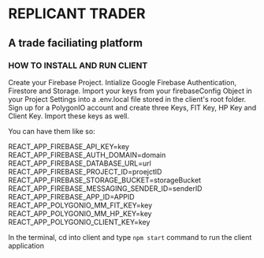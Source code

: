 # REPLICANT TRADER

## A trade faciliating platform

### HOW TO INSTALL AND RUN CLIENT
Create your Firebase Project. Intialize Google Firebase Authentication, Firestore and Storage. Import your keys from your firebaseConfig Object in your Project Settings into a .env.local file stored in the client's root folder. Sign up for a PolygonIO account and create three Keys, FIT Key, HP Key and Client Key. Import these keys as well.

You can have them like so:

REACT_APP_FIREBASE_API_KEY=key
REACT_APP_FIREBASE_AUTH_DOMAIN=domain
REACT_APP_FIREBASE_DATABASE_URL=url
REACT_APP_FIREBASE_PROJECT_ID=proejctID
REACT_APP_FIREBASE_STORAGE_BUCKET=storageBucket
REACT_APP_FIREBASE_MESSAGING_SENDER_ID=senderID
REACT_APP_FIREBASE_APP_ID=APPID
REACT_APP_POLYGONIO_MM_FIT_KEY=key
REACT_APP_POLYGONIO_MM_HP_KEY=key
REACT_APP_POLYGONIO_CLIENT_KEY=key


In the terminal, cd into client and type `npm start` command to run the client application